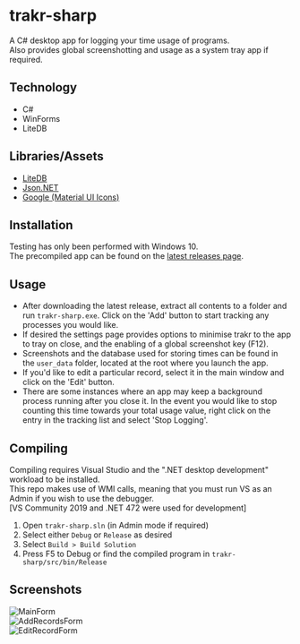# trakr-sharp
 A C# desktop app for logging your time usage of programs.  
 Also provides global screenshotting and usage as a system tray app if required.  

## Technology
 * C#  
 * WinForms  
 * LiteDB  

 ## Libraries/Assets
  * [LiteDB](https://www.litedb.org/)  
  * [Json.NET](https://www.newtonsoft.com/json)  
  * [Google (Material UI Icons)](https://fonts.google.com/icons)  

## Installation
 Testing has only been performed with Windows 10.  
 The precompiled app can be found on the [latest releases page](https://github.com/bluetayden/trakr-sharp/releases/latest).   
 
  ## Usage
  * After downloading the latest release, extract all contents to a folder and run `trakr-sharp.exe`. Click on the 'Add' button to start tracking any processes you would like.  
  * If desired the settings page provides options to minimise trakr to the app to tray on close, and the enabling of a global screenshot key (F12).  
  * Screenshots and the database used for storing times can be found in the `user_data` folder, located at the root where you launch the app.  
  * If you'd like to edit a particular record, select it in the main window and click on the 'Edit' button.  
  * There are some instances where an app may keep a background process running after you close it. In the event you would like to stop counting this time towards your total usage value, right click on the entry in the tracking list and select 'Stop Logging'. 

## Compiling
 Compiling requires Visual Studio and the ".NET desktop development" workload to be installed.  
 This repo makes use of WMI calls, meaning that you must run VS as an Admin if you wish to use the debugger.    
 [VS Community 2019 and .NET 472 were used for development]  

 1. Open `trakr-sharp.sln` (in Admin mode if required)  
 2. Select either `Debug` or `Release` as desired  
 3. Select `Build > Build Solution`  
 4. Press F5 to Debug or find the compiled program in `trakr-sharp/src/bin/Release`   

 ## Screenshots
  ![MainForm](https://i.imgur.com/5NY607r.png)  
  ![AddRecordsForm](https://i.imgur.com/1kvQ3s1.png)  
  ![EditRecordForm](https://i.imgur.com/r82Bdko.png)
